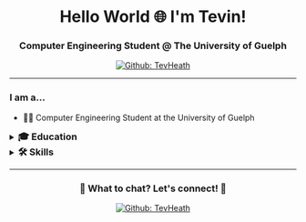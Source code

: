 <!--- 👋 Hi, I’m @TevHeath
- 👀 I’m interested in ...
- 🌱 I’m currently learning ...
- 💞️ I’m looking to collaborate on ...
- 📫 How to reach me ... -->

<!---
TevHeath/TevHeath is a ✨ special ✨ repository because its `README.md` (this file) appears on your GitHub profile.
You can click the Preview link to take a look at your changes.
--->



<!-- Headers -->
<h1 align="center" style="border-bottom:0px solid;">Hello World 🌐 I'm Tevin!</h1>
<h3 align="center">Computer Engineering Student @ The University of Guelph </h3>

<!-- Shield.io Badges -->
<div align="center">
  
[![Github: TevHeath](https://img.shields.io/badge/TevHeath-white?style=square&logo=GitHub&logoColor=black&link=https://github.com/TevHeath)](https://github.com/TevHeath)

</div>


---

<!-- Introduction -->
### I am a...
- 👨‍💻 Computer Engineering Student at the University of Guelph
<!--- 👨‍🎓 McMaster Univesity Alumni with a Bachelor of Science in Mathematics and Statistics

<!-- Education -->
<details>
    <summary><h3 style="display:inline;">🎓 Education</h3></summary>
    <ul>
    <li><p><b>Bachelor of Engineering</b> in Computer Engineering, University of Guelph (2027)</p></li>
    </ul>
</details>

<!--<li><p><b>Bachelor of Science</b> in Mathematics & Statistics, McMaster University (2020) </p></li>

<!-- Work Experience -->
<!--<details>
    <summary><h3 style="display:inline;">💼 Work Experience</h3></summary>
    <ul>
    <li><p><b>Software Engineer II</b>, Microsoft Corporation (March 2022 – Present)</p></li>
    <li><p><b>Software Engineer</b>, Microsoft Corporation (August 2019 – February 2022)</p></li>
    <li><p><b>Teaching Assistant</b>, McMaster University (September 2016 – April 2019)</p></li>
    <li><p><b>Software Engineering Intern</b>, Microsoft Corporation (May 2018 – August 2018)</p></li>
    <li><p><b>Software Engineering Intern</b>, Syngli Inc. (May 2017 – August 2017)</p></li>
    <li><p><b>CodeMakers Curriculum Coordinator</b>, Venture Engineering and Science at McMaster University (September 2015 – August 2016)</p></li>
    <li><p><b>Lab Instructor</b>, Venture Engineering and Science at McMaster University (May 2015 – August 2015)</p></li>
    <li><p><b>Computer Instructor</b>, LogicFusion Limited (March 2012 – August 2014)</p></li>
    </ul>
</details>

<!-- Skills -->
<details>
<summary><h3 style="display:inline;">🛠️ Skills</h3></summary>
<ul>
<li><p><b>💻 Programming</b>: C++/C, Java, Python</p></li>
<li><p><b>👷 CAD Programming </b>: Mathlab & Simulink, AutoCAD, VHDL, Verilog </p></li> 
<li><p><b>📊 Statistical Analysis </b>: R, STATA, SPSS</p></li>
<li><p><b>📈 Machine Learning and Data Science</b>: MATLAB, Tableau</p></li>
<li><p><b>🌐 Web Development</b>: HTML5, CSS3, JavaScript, Markdown</p></li>
<li><p><b>💿 Databases</b>: SQL</p></li>
</ul>
</details>

<!-- Hobbies and Interests
<details>
    <summary><h3 style="display:inline;">😁 Other Hobbies and Interests</h3></summary>
    <ul>
    <li><p>🏀 Basketball</p></li>
    <li><p>🥾 Hiking</p></li>
    </ul>
</details>

<!-- Ending Card -->
---
<div align="center">

### 💬 What to chat? Let's connect! 🤝

[![Github: TevHeath](https://img.shields.io/badge/TevHeath-white?style=square&logo=GitHub&logoColor=black&link=https://github.com/TevHeath)](https://github.com/TevHeath)


</div>
